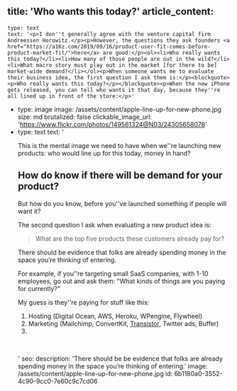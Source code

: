 title: 'Who wants this today?'
article_content:
  -
    type: text
    text: '<p>I don''t generally agree with the venture capital firm Andreessen Horowitz.</p><p>However, the questions they ask founders <a href="https://a16z.com/2019/09/16/product-user-fit-comes-before-product-market-fit/">here</a> are good:</p><ol><li>Who really wants this today?</li><li>How many of those people are out in the wild?</li><li>What macro story must play out in the market [for there to be] market-wide demand?</li></ol><p>When someone wants me to evaluate their business idea, the first question I ask them is:</p><blockquote><p>Who really wants this today?</p></blockquote><p>When the new iPhone gets released, you can tell who wants it that day, because they''re all lined up in front of the store:</p>'
  -
    type: image
    image: /assets/content/apple-line-up-for-new-phone.jpg
    size: md
    brutalized: false
    clickable_image_url: 'https://www.flickr.com/photos/149561324@N03/24305658078'
  -
    type: text
    text: '<p>This is the mental image we need to have when we''re launching new products: who would line up for this today, money in hand?</p><h2>How do know if there will be demand for your product?</h2><p>But how do you know, before you''ve launched something if people will want it?</p><p>The second question I ask when evaluating a new product idea is:</p><blockquote><p>What are the top five products these customers already pay for?</p></blockquote><p>There should be evidence that folks are already spending money in the space you’re thinking of entering.</p><p>For example, if you''re targeting small SaaS companies, with 1-10 employees, go out and ask them: "What kinds of things are you paying for currently?"</p><p>My guess is they''re paying for stuff like this:</p><ol><li>Hosting (Digital Ocean, AWS, Heroku, WPengine, Flywheel)</li><li>Marketing (Mailchimp, ConvertKit, <a href="https://transistor.fm/?via=justin">Transistor</a>, Twitter ads, Buffer)</li><li><br></li></ol><p><br></p>'
seo:
  description: 'There should be be evidence that folks are already spending money in the space you’re thinking of entering.'
  image: /assets/content/apple-line-up-for-new-phone.jpg
id: 6b1180a0-3552-4c90-9cc0-7e60c9c7cd06
